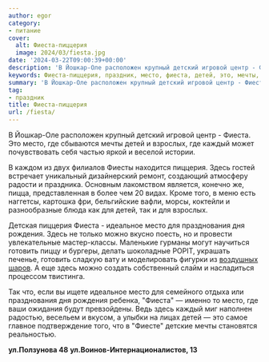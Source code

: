 ```yaml
---
author: egor
category:
- питание
cover:
  alt: Фиеста-пиццерия
  image: 2024/03/fiesta.jpg
date: '2024-03-22T09:00:39+00:00'
description: 'В Йошкар-Оле расположен крупный детский игровой центр - Фиеста. Это место, где сбываются мечты детей и взрослых, где каждый может почувствовать себя...'
keywords: Фиеста-пиццерия, праздник, место, фиеста, детей, это, мечты, взрослых, каждый, пиццерия, идеальное, празднования, дня, рождения, готовить, йошкар, оле
summary: 'В Йошкар-Оле расположен крупный детский игровой центр - Фиеста. Это место, где сбываются мечты детей и взрослых, где каждый может почувствовать себя...'
tag:
- праздник
title: Фиеста-пиццерия
url: /fiesta/
---
```


В Йошкар\-Оле расположен крупный детский игровой центр \- Фиеста. Это место, где сбываются мечты детей и взрослых, где каждый может почувствовать себя частью яркой и веселой истории.

В каждом из двух филиалов Фиесты находится пиццерия. Здесь гостей встречает уникальный дизайнерский ремонт, создающий атмосферу радости и праздника. Основным лакомством является, конечно же, пицца, представленная в более чем 20 видах. Кроме того, в меню есть наггетсы, картошка фри, бельгийские вафли, морсы, коктейли и разнообразные блюда как для детей, так и для взрослых.

Детская пиццерия Фиеста \- идеальное место для празднования дня рождения. Здесь не только можно вкусно поесть, но и провести увлекательные мастер-классы. Маленькие гурманы могут научиться готовить пиццу и бургеры, делать шоколадные POPIT, украшать печенье, готовить сладкую вату и моделировать фигурки из [воздушных шаров](/festival-vozduhoplavaniya/). А еще здесь можно создать собственный слайм и насладиться процессом твистинга.

Так что, если вы ищете идеальное место для семейного отдыха или празднования дня рождения ребенка, "Фиеста" — именно то место, где ваши ожидания будут превзойдены. Ведь здесь каждый миг наполнен радостью, весельем и вкусом, а улыбки на лицах детей — это самое главное подтверждение того, что в "Фиесте" детские мечты становятся реальностью.

**ул.Ползунова 48** **ул.Воинов-Интернационалистов, 13**